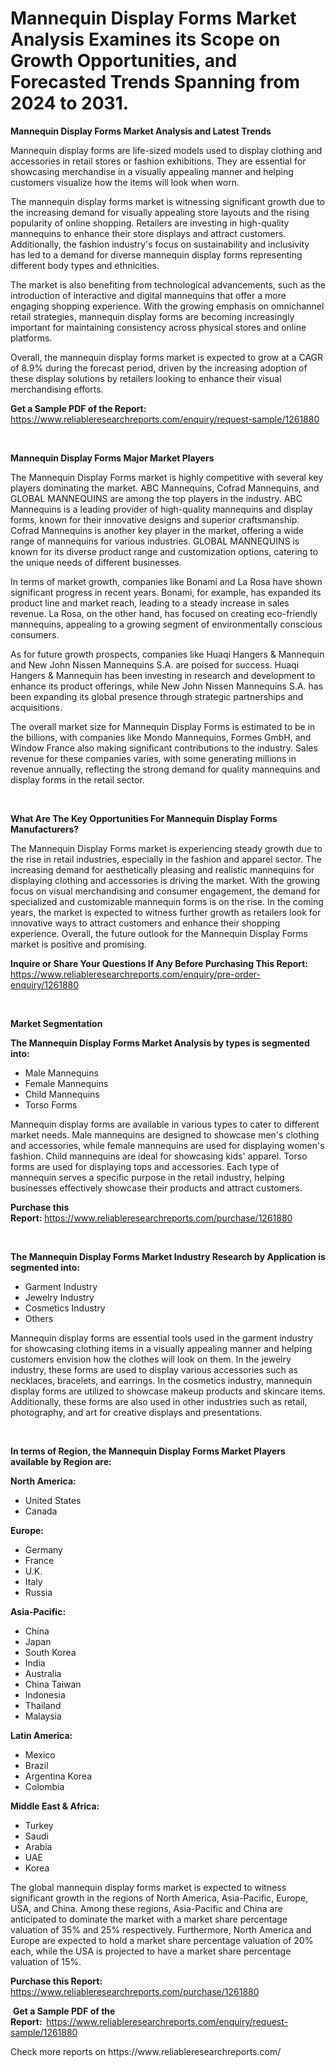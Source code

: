 <p><h1>Mannequin Display Forms Market Analysis Examines its Scope on Growth Opportunities, and Forecasted Trends Spanning from 2024 to 2031.</h1></p><p><strong>Mannequin Display Forms Market Analysis and Latest Trends</strong></p>
<p><p>Mannequin display forms are life-sized models used to display clothing and accessories in retail stores or fashion exhibitions. They are essential for showcasing merchandise in a visually appealing manner and helping customers visualize how the items will look when worn. </p><p>The mannequin display forms market is witnessing significant growth due to the increasing demand for visually appealing store layouts and the rising popularity of online shopping. Retailers are investing in high-quality mannequins to enhance their store displays and attract customers. Additionally, the fashion industry's focus on sustainability and inclusivity has led to a demand for diverse mannequin display forms representing different body types and ethnicities.</p><p>The market is also benefiting from technological advancements, such as the introduction of interactive and digital mannequins that offer a more engaging shopping experience. With the growing emphasis on omnichannel retail strategies, mannequin display forms are becoming increasingly important for maintaining consistency across physical stores and online platforms.</p><p>Overall, the mannequin display forms market is expected to grow at a CAGR of 8.9% during the forecast period, driven by the increasing adoption of these display solutions by retailers looking to enhance their visual merchandising efforts.</p></p>
<p><strong>Get a Sample PDF of the Report:&nbsp;</strong> <a href="https://www.reliableresearchreports.com/enquiry/request-sample/1261880">https://www.reliableresearchreports.com/enquiry/request-sample/1261880</a></p>
<p>&nbsp;</p>
<p><strong>Mannequin Display Forms Major Market Players</strong></p>
<p><p>The Mannequin Display Forms market is highly competitive with several key players dominating the market. ABC Mannequins, Cofrad Mannequins, and GLOBAL MANNEQUINS are among the top players in the industry. ABC Mannequins is a leading provider of high-quality mannequins and display forms, known for their innovative designs and superior craftsmanship. Cofrad Mannequins is another key player in the market, offering a wide range of mannequins for various industries. GLOBAL MANNEQUINS is known for its diverse product range and customization options, catering to the unique needs of different businesses.</p><p>In terms of market growth, companies like Bonami and La Rosa have shown significant progress in recent years. Bonami, for example, has expanded its product line and market reach, leading to a steady increase in sales revenue. La Rosa, on the other hand, has focused on creating eco-friendly mannequins, appealing to a growing segment of environmentally conscious consumers.</p><p>As for future growth prospects, companies like Huaqi Hangers & Mannequin and New John Nissen Mannequins S.A. are poised for success. Huaqi Hangers & Mannequin has been investing in research and development to enhance its product offerings, while New John Nissen Mannequins S.A. has been expanding its global presence through strategic partnerships and acquisitions.</p><p>The overall market size for Mannequin Display Forms is estimated to be in the billions, with companies like Mondo Mannequins, Formes GmbH, and Window France also making significant contributions to the industry. Sales revenue for these companies varies, with some generating millions in revenue annually, reflecting the strong demand for quality mannequins and display forms in the retail sector.</p></p>
<p>&nbsp;</p>
<p><strong>What Are The Key Opportunities For Mannequin Display Forms Manufacturers?</strong></p>
<p><p>The Mannequin Display Forms market is experiencing steady growth due to the rise in retail industries, especially in the fashion and apparel sector. The increasing demand for aesthetically pleasing and realistic mannequins for displaying clothing and accessories is driving the market. With the growing focus on visual merchandising and consumer engagement, the demand for specialized and customizable mannequin forms is on the rise. In the coming years, the market is expected to witness further growth as retailers look for innovative ways to attract customers and enhance their shopping experience. Overall, the future outlook for the Mannequin Display Forms market is positive and promising.</p></p>
<p><strong>Inquire or Share Your Questions If Any Before Purchasing This Report:</strong> <a href="https://www.reliableresearchreports.com/enquiry/pre-order-enquiry/1261880">https://www.reliableresearchreports.com/enquiry/pre-order-enquiry/1261880</a></p>
<p>&nbsp;</p>
<p><strong>Market Segmentation</strong></p>
<p><strong>The Mannequin Display Forms Market Analysis by types is segmented into:</strong></p>
<p><ul><li>Male Mannequins</li><li>Female Mannequins</li><li>Child Mannequins</li><li>Torso Forms</li></ul></p>
<p><p>Mannequin display forms are available in various types to cater to different market needs. Male mannequins are designed to showcase men's clothing and accessories, while female mannequins are used for displaying women's fashion. Child mannequins are ideal for showcasing kids' apparel. Torso forms are used for displaying tops and accessories. Each type of mannequin serves a specific purpose in the retail industry, helping businesses effectively showcase their products and attract customers.</p></p>
<p><strong>Purchase this Report:&nbsp;</strong><a href="https://www.reliableresearchreports.com/purchase/1261880">https://www.reliableresearchreports.com/purchase/1261880</a></p>
<p>&nbsp;</p>
<p><strong>The Mannequin Display Forms Market Industry Research by Application is segmented into:</strong></p>
<p><ul><li>Garment Industry</li><li>Jewelry Industry</li><li>Cosmetics Industry</li><li>Others</li></ul></p>
<p><p>Mannequin display forms are essential tools used in the garment industry for showcasing clothing items in a visually appealing manner and helping customers envision how the clothes will look on them. In the jewelry industry, these forms are used to display various accessories such as necklaces, bracelets, and earrings. In the cosmetics industry, mannequin display forms are utilized to showcase makeup products and skincare items. Additionally, these forms are also used in other industries such as retail, photography, and art for creative displays and presentations.</p></p>
<p>&nbsp;</p>
<p><strong>In terms of Region, the Mannequin Display Forms Market Players available by Region are:</strong></p>
<p>
    <p> <strong> North America: </strong>
        <ul>
            <li>United States</li>
            <li>Canada</li>
        </ul>
        </p> 
    <p> <strong> Europe: </strong>
        <ul>
            <li>Germany</li>
            <li>France</li>
            <li>U.K.</li>
            <li>Italy</li>
            <li>Russia</li>
        </ul>
        </p> 
    <p> <strong> Asia-Pacific: </strong>
        <ul>
            <li>China</li>
            <li>Japan</li>
            <li>South Korea</li>
            <li>India</li>
            <li>Australia</li>
            <li>China Taiwan</li>
            <li>Indonesia</li>
            <li>Thailand</li>
            <li>Malaysia</li>
        </ul>
        </p> 
    <p> <strong> Latin America: </strong>
        <ul>
            <li>Mexico</li>
            <li>Brazil</li>
            <li>Argentina Korea</li>
            <li>Colombia</li>
        </ul>
        </p> 
    <p> <strong> Middle East & Africa: </strong>
        <ul>
            <li>Turkey</li>
            <li>Saudi</li>
            <li>Arabia</li>
            <li>UAE</li>
            <li>Korea</li>
        </ul>
    </p>
    </p>
<p><p>The global mannequin display forms market is expected to witness significant growth in the regions of North America, Asia-Pacific, Europe, USA, and China. Among these regions, Asia-Pacific and China are anticipated to dominate the market with a market share percentage valuation of 35% and 25% respectively. Furthermore, North America and Europe are expected to hold a market share percentage valuation of 20% each, while the USA is projected to have a market share percentage valuation of 15%.</p></p>
<p><strong>Purchase this Report: </strong><a href="https://www.reliableresearchreports.com/purchase/1261880">https://www.reliableresearchreports.com/purchase/1261880</a></p>
<p>&nbsp;<strong>Get a Sample PDF of the Report:&nbsp;&nbsp;</strong><a href="https://www.reliableresearchreports.com/enquiry/request-sample/1261880">https://www.reliableresearchreports.com/enquiry/request-sample/1261880</a></p>
<p><strong></strong></p>
<p>Check more reports on https://www.reliableresearchreports.com/</p>